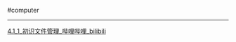 #computer 

---

[4.1\_1\_初识文件管理\_哔哩哔哩\_bilibili](https://www.bilibili.com/video/BV1YE411D7nH?t=1.1&p=58)


